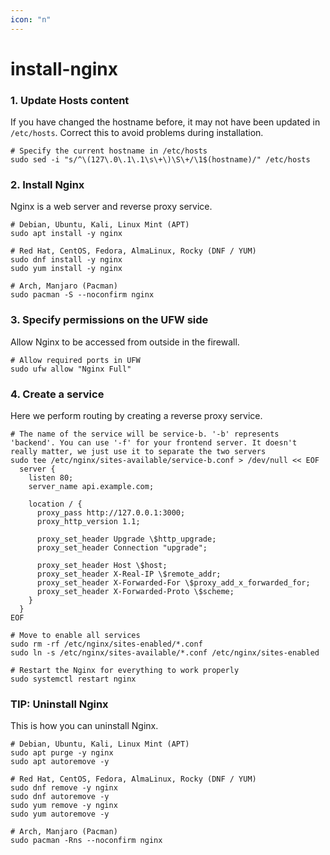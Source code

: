 ```yaml
---
icon: "n"
---
```


# install-nginx

### 1. Update Hosts content

If you have changed the hostname before, it may not have been updated in `/etc/hosts`. Correct this to avoid problems during installation.

```shell
# Specify the current hostname in /etc/hosts
sudo sed -i "s/^\(127\.0\.1\.1\s\+\)\S\+/\1$(hostname)/" /etc/hosts
```

### 2. Install Nginx

Nginx is a web server and reverse proxy service.

```shell
# Debian, Ubuntu, Kali, Linux Mint (APT)
sudo apt install -y nginx

# Red Hat, CentOS, Fedora, AlmaLinux, Rocky (DNF / YUM)
sudo dnf install -y nginx
sudo yum install -y nginx

# Arch, Manjaro (Pacman)
sudo pacman -S --noconfirm nginx
```

### 3. Specify permissions on the UFW side

Allow Nginx to be accessed from outside in the firewall.

```shell
# Allow required ports in UFW
sudo ufw allow "Nginx Full"
```

### 4. Create a service

Here we perform routing by creating a reverse proxy service.

```shell
# The name of the service will be service-b. '-b' represents 'backend'. You can use '-f' for your frontend server. It doesn't really matter, we just use it to separate the two servers
sudo tee /etc/nginx/sites-available/service-b.conf > /dev/null << EOF
  server {
    listen 80;
    server_name api.example.com;

    location / {
      proxy_pass http://127.0.0.1:3000;
      proxy_http_version 1.1;

      proxy_set_header Upgrade \$http_upgrade;
      proxy_set_header Connection "upgrade";

      proxy_set_header Host \$host;
      proxy_set_header X-Real-IP \$remote_addr;
      proxy_set_header X-Forwarded-For \$proxy_add_x_forwarded_for;
      proxy_set_header X-Forwarded-Proto \$scheme;
    }
  }
EOF

# Move to enable all services
sudo rm -rf /etc/nginx/sites-enabled/*.conf
sudo ln -s /etc/nginx/sites-available/*.conf /etc/nginx/sites-enabled

# Restart the Nginx for everything to work properly
sudo systemctl restart nginx
```

### TIP: Uninstall Nginx

This is how you can uninstall Nginx.

```shell
# Debian, Ubuntu, Kali, Linux Mint (APT)
sudo apt purge -y nginx
sudo apt autoremove -y

# Red Hat, CentOS, Fedora, AlmaLinux, Rocky (DNF / YUM)
sudo dnf remove -y nginx
sudo dnf autoremove -y
sudo yum remove -y nginx
sudo yum autoremove -y

# Arch, Manjaro (Pacman)
sudo pacman -Rns --noconfirm nginx
```
